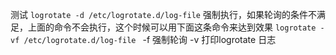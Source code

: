 测试
``` logrotate -d /etc/logrotate.d/log-file ```
 强制执行，如果轮询的条件不满足，上面的命令不会执行，这个时候可以用下面这条命令来达到效果
 ```logrotate -vf /etc/logrotate.d/log-file ```
 -f 强制轮询  -v 打印logrotate  日志
